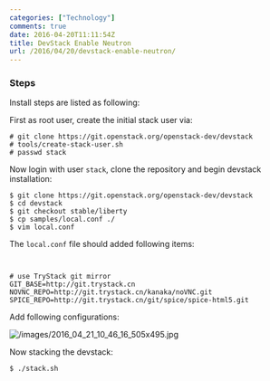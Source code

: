 ```yaml
---
categories: ["Technology"]
comments: true
date: 2016-04-20T11:11:54Z
title: DevStack Enable Neutron
url: /2016/04/20/devstack-enable-neutron/
---
```


### Steps
Install steps are listed as following:    

First as root user, create the initial stack user via:   

```
# git clone https://git.openstack.org/openstack-dev/devstack
# tools/create-stack-user.sh 
# passwd stack
```
Now login with user `stack`, clone the repository and begin devstack installation:    

```
$ git clone https://git.openstack.org/openstack-dev/devstack
$ cd devstack
$ git checkout stable/liberty
$ cp samples/local.conf ./
$ vim local.conf
```

The `local.conf` file should added following items:    

```


# use TryStack git mirror
GIT_BASE=http://git.trystack.cn
NOVNC_REPO=http://git.trystack.cn/kanaka/noVNC.git
SPICE_REPO=http://git.trystack.cn/git/spice/spice-html5.git
```
Add following configurations:    

![/images/2016_04_21_10_46_16_505x495.jpg](/images/2016_04_21_10_46_16_505x495.jpg)    

Now stacking the devstack:   

```
$ ./stack.sh
```
